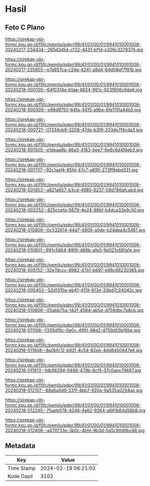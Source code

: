 # Hasil

## Foto C Plano

https://sirekap-obj-formc.kpu.go.id/f5fc/pemilu/pdpr/99/41/01/00/01/9941010001008-20240217-234434--265d2d54-cf22-4431-bf1d-c326c3379376.jpg

https://sirekap-obj-formc.kpu.go.id/f5fc/pemilu/pdpr/99/41/01/00/01/9941010001008-20240217-235855--e7a657ca-c24e-4241-a8d4-64d08ef7f91b.jpg

https://sirekap-obj-formc.kpu.go.id/f5fc/pemilu/pdpr/99/41/01/00/01/9941010001008-20240218-000130--64f0314e-b1aa-4834-961c-923f806c6de6.jpg

https://sirekap-obj-formc.kpu.go.id/f5fc/pemilu/pdpr/99/41/01/00/01/9941010001008-20240218-000505--e98d9750-64fa-4415-a9be-6fe115fa44b5.jpg

https://sirekap-obj-formc.kpu.go.id/f5fc/pemilu/pdpr/99/41/01/00/01/9941010001008-20240218-000721--01334cb9-3208-47da-b3f9-203de7f4cda3.jpg

https://sirekap-obj-formc.kpu.go.id/f5fc/pemilu/pdpr/99/41/01/00/01/9941010001008-20240218-001505--e1deaa9b-46a3-4163-bee7-6e8c6d4f4eb3.jpg

https://sirekap-obj-formc.kpu.go.id/f5fc/pemilu/pdpr/99/41/01/00/01/9941010001008-20240218-001707--92c1aaf4-85fd-47c7-a895-273ff6ebd331.jpg

https://sirekap-obj-formc.kpu.go.id/f5fc/pemilu/pdpr/99/41/01/00/01/9941010001008-20240218-001953--a821a657-b3cd-4985-8237-08d786afcabd.jpg

https://sirekap-obj-formc.kpu.go.id/f5fc/pemilu/pdpr/99/41/01/00/01/9941010001008-20240218-002252--825ccefa-5679-4e24-88bf-b4dca33e9c50.jpg

https://sirekap-obj-formc.kpu.go.id/f5fc/pemilu/pdpr/99/41/01/00/01/9941010001008-20240218-015809--0c532614-44d7-4809-a0de-b24dea4c5461.jpg

https://sirekap-obj-formc.kpu.go.id/f5fc/pemilu/pdpr/99/41/01/00/01/9941010001008-20240218-010801--991c5664-89f9-466b-afe5-9d021c681a1e.jpg

https://sirekap-obj-formc.kpu.go.id/f5fc/pemilu/pdpr/99/41/01/00/01/9941010001008-20240218-005152--32e7dccc-8982-47b1-b697-e98c68230365.jpg

https://sirekap-obj-formc.kpu.go.id/f5fc/pemilu/pdpr/99/41/01/00/01/9941010001008-20240218-005402--52d1310a-eb41-4119-813e-33bd7c24042c.jpg

https://sirekap-obj-formc.kpu.go.id/f5fc/pemilu/pdpr/99/41/01/00/01/9941010001008-20240218-010606--05abb75a-142f-4564-ab5d-d759dbc7b8cb.jpg

https://sirekap-obj-formc.kpu.go.id/f5fc/pemilu/pdpr/99/41/01/00/01/9941010001008-20240218-011106--f335d16c-0e0c-495f-88d2-d759d55bf6be.jpg

https://sirekap-obj-formc.kpu.go.id/f5fc/pemilu/pdpr/99/41/01/00/01/9941010001008-20240218-011608--8a0bfc12-b92f-4c54-82eb-4dd8460847e6.jpg

https://sirekap-obj-formc.kpu.go.id/f5fc/pemilu/pdpr/99/41/01/00/01/9941010001008-20240218-011913--fdb56294-0496-479b-8cf5-37c0aee79687.jpg

https://sirekap-obj-formc.kpu.go.id/f5fc/pemilu/pdpr/99/41/01/00/01/9941010001008-20240218-012107--88a6a9d9-331f-4bb7-920a-9a535a0294ae.jpg

https://sirekap-obj-formc.kpu.go.id/f5fc/pemilu/pdpr/99/41/01/00/01/9941010001008-20240218-012245--75aeb078-4246-4a62-9264-a661b64d58b8.jpg

https://sirekap-obj-formc.kpu.go.id/f5fc/pemilu/pdpr/99/41/01/00/01/9941010001008-20240218-012408--a479733e-3b0c-4bfe-9b3d-0a5c90d9bc68.jpg


## Metadata

| Key        | Value               |
| ---------- | ------------------- |
| Time Stamp | 2024-02-19 06:21:02 |
| Kode Dapil | 3102                |



